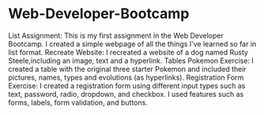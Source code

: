 # Web-Developer-Bootcamp
List Assignment: This is my first assignment in the Web Developer Bootcamp. I created a simple webpage of all the things I've learned so far in list format.
Recreate Website: I recreated a website of a dog named Rusty Steele,including an image, text and a hyperlink. 
Tables Pokemon Exercise: I created a table with the original three starter Pokemon and included their pictures, names, types and evolutions (as hyperlinks).
Registration Form Exercise: I created a registration form using different input types such as text, password, radio, dropdown, and checkbox. I used features such as forms, labels, form validation, and buttons.

